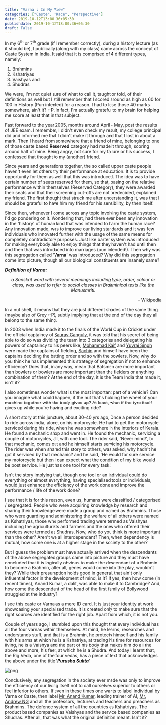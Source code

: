 ```yaml
---
title: "Varna : In My View"
categories: ["Caste", "Race", "Perspective"]
date: 2019-10-12T13:00:36+05:30
publishdate: 2019-10-12T18:00:36+05:30
draft: False
---
```


In my 6<sup>th</sup> or 7<sup>th</sup> grade (if I remember correctly), during a history lecture (as it should be), I publically (along with my class) came across the concept of Caste System in India. It said that it is comprised of 4 different types, namely:

1. Brahmins
2. Kshatriyas
3. Vaishyas and
4. Shudras

We were, I'm not quiet sure of what to call it, taught or told, of their definitions as well but I still remember that I scored around as high as 60 for 100 in History (Pun intented) for a reason. I had to lose those 40 marks somewhere, ain't it? :-P. In fact, I'm actually grateful to my brain for helping me score at least that in that subject.

Fast forward to the year 2005, months around April - May, post the results of JEE exam. I remember, I didn't even check my result, my college principal did and informed me that I didn't make it through and that I lost in about a mark. Then I heard from somewhere that a friend of mine, belonging to one of those caste based **Reserved** category had made it through, scoring around half of mine. Being angry, not sure for my failure or his success, I confessed that thought to my (another) friend.

Since years and generations together, the so called upper caste people haven't even let others try their performance at education. It is to provide opportunity for them as well that this was introduced. The idea was to have certain number of seats reserved for them, so that, basing on the relative performance within themselves (Reserved Category), they were awarded their seats and that their screening cut-offs are not predecided, explained my friend. The first thought that struck me after understanding it, was that I should be grateful to have him my friend for his sensibility, by then itself.

Since then, whenever I come across any topic involving the caste system, I'd go pondering on it. Wondering that, had there ever been any innovation in the 'history' of human kind that was intended to harm the human race? Any innovation made, was to improve our living standards and it was few individuals who innovated further with the usage of the same means for completely contradictory purposes. Just like barter system was introduced for making everybody able to enjoy things that they haven't had until then and then that was introduced into marriages (pun intended!). Then why was this segregation called '**Varna**' was introduced? Why did this segregation come into picture, though all our biological constituents are insanely same?

***Definition of Varna:***

<center>
        <i>
            a Sanskrit word with several meanings including type, order, colour or class, was used to refer to social classes in Brahminical texts like the Manusmriti.
        </i>
</center>
<p style="text-align: right">- Wikipedia</p>

In a nut shell, it means that they are just different shades of the same thing (maybe also of Grey :-P), subtly implying that at the end of the day they all belong to the same thing.

In 2003 when India made it to the finals of the World Cup in Cricket under the official captaincy of [Saurav Ganguly](https://en.wikipedia.org/wiki/Sourav_Ganguly), it was told that his secret of being able to do so was dividing the team into 3 categories and delegating his powers of captaincy to his peers like, [Mohammad Kaif](https://en.wikipedia.org/wiki/Mohammad_Kaif) and [Yuvraj Singh](https://en.wikipedia.org/wiki/Yuvraj_Singh) were made the captains of fielding, [Sachin](https://en.wikipedia.org/wiki/Sachin_Tendulkar) and himself have been the captains deciding the batting order and so with the bowlers. Now, why do you think he has implemented this strategy of segregation if not to enhance efficiency? Does that, in any way, mean that Batsmen are more important than bowlers or bowlers are more important than the fielders or anything combination of them? At the end of the day, it is the Team India that made it, isn't it?

I also sometimes wonder what is the most important part of a vehicle? Can you imagine what could happen, if the nut that's holding the wheel of your machine together with the body gives up? At least, what if the tyre itself gives up while you're having and exciting ride?

A short story at this juncture, about 30-40 yrs ago, Once a person decided to ride across india, alone, on his motorcycle. He had to get the motorcycle serviced during his ride, when he was somewhere in the interiors of Kerala. He found a mechanic shop and went in. He found the mechanic, servicing a couple of motorcycles, all, with one tool. The rider said, 'Never mind!', to that mechanic, comes out and he himself starts servicing his motorcycle. The rider was when shared this story to others, was asked, why hadn't he got it serviced by that mechanic? and he said, 'He would for sure service my motorcycle but then I can expect what the condition of my bike would be post service. He just has one tool for every task.'

Isn't the story implying that, though one tool or an individual could do everything or almost everything, having specialised tools or individuals, would just enhance the efficiency of the work done and improve the performance / life of the work done?

I see that it is for this reason, even us, humans were classified / categorised / segregated. People who were acquiring knowledge by research and sharing their knowledge were made a group and named as Brahmins. Those who were guarding and administering the welfare of all others were named as Kshatriyas, those who performed trading were termed as Vaishyas including the agriculturists and farmers and the ones who offered their services were termed as Shudras. Now, who do you think is more important than the other? Aren't we all interdependant? Then, when dependency is mutual, how come one is at a higher stage in the society to the other?

But I guess the problem must have actually arrived when the descendants of the above segregated groups came into picture and they must have concluded that it is logically obvious to make the descendant of a Brahmin to become a Brahmin, after all, genes would come into the play, wouldn't they? While their presumption holds good in general, that ain't only influential factor in the development of mind, is it? If yes, then how come (in recent times), Anand Kumar, a dalit, was able to make it to Cambridge? And, how come the descendant of the head of the first family of Bollywood struggled at the industry?

I see this caste or Varna as a mere ID card. It is just your identity at work showcasing your specialised trade. It is created only to make sure that the right sources are identified for the right job. Apart from which, it is not you.

Couple of years ago, I stumbled upon this thought that every individual has all the four varnas within themselves. At mind, he learns, researches and understands stuff, and that is a Brahmin, he protects himself and his family with his arms at which he is a Kshatriya, at trading his time for resources for living, he is a Vaishya and the part of his body that makes him do all the above and more, his feet, at which he is a Shudra. And today I learnt that, the Rig Veda, one of the four vedas, has a piece of text that acknowledges the above under the title ['***Purusha Sukta***'](https://en.wikipedia.org/wiki/Varna_(Hinduism))

![png](/img/Purusha_sukta_Wikipedia.png)

Conclusively, any segregation in the society ever made was only to improve the efficiency of our living itself not to call ourselves superior to others or feel inferior to others. If even in these times one wants to label individual by Varna or Caste, then label [Mr. Anand Kumar](https://en.wikipedia.org/wiki/Anand_Kumar), leading trainer of AI, [Mr. Andrew NG](https://en.wikipedia.org/wiki/Andrew_Ng) and all the professors, lecturers and teachers and preachers as Brahmins. The defence system of all the countries as Kshatriyas. The product based companies as Vaishyas and the service based companies as Shudras. After all, that was what the original definition meant. Isn't it?
